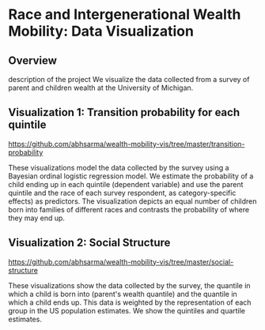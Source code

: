 # Race and Intergenerational Wealth Mobility: Data Visualization

## Overview
description of the project
We visualize the data collected from a survey of parent and children wealth at the University of Michigan.

## Visualization 1: Transition probability for each quintile
https://github.com/abhsarma/wealth-mobility-vis/tree/master/transition-probability

These visualizations model the data collected by the survey using a Bayesian ordinal logistic regression model. We estimate the probability of a child ending up in each quintile (dependent variable) and use the parent quintile and the race of each survey respondent, as category-specific effects) as predictors. The visualization depicts an equal number of children born into families of different races and contrasts the probability of where they may end up.

## Visualization 2: Social Structure
https://github.com/abhsarma/wealth-mobility-vis/tree/master/social-structure

These visualizations show the data collected by the survey, the quantile in which a child is born into (parent's wealth quantile) and the quantile in which a child ends up.  This data is weighted by the representation of each group in the US population estimates. We show the quintiles and quartile estimates.
